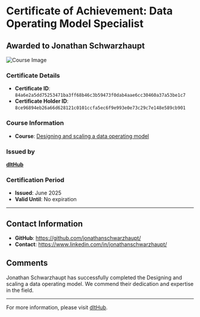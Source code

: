 
# Certificate of Achievement: Data Operating Model Specialist

## Awarded to **Jonathan Schwarzhaupt**

![Course Image](../badges/Data_Ops_Specialist.png)

### Certificate Details
- **Certificate ID**: `84a6e2a5dd75253471ba3ff68b46c3b59473f0dab4aae6cc30460a37a53be1c7`
- **Certificate Holder ID**: `8ce96894eb26a66d628121c0101ccfa5ec6f9e993e0e73c29c7e148e589cb901`

### Course Information
- **Course**: [Designing and scaling a data operating model](https://www.youtube.com/live/CMXm-7x0290)

### Issued by
[**dltHub**](https://dlthub.com/) 

### Certification Period
- **Issued**: June 2025
- **Valid Until**: No expiration

---

## Contact Information
- **GitHub**: https://github.com/jonathanschwarzhaupt/
- **Contact**: https://www.linkedin.com/in/jonathanschwarzhaupt/

## Comments
Jonathan Schwarzhaupt has successfully completed the Designing and scaling a data operating model. We commend their dedication and expertise in the field.

---

For more information, please visit [dltHub](https://dlthub.com/).
    